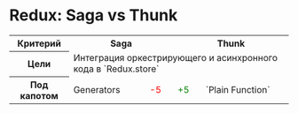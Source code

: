 # Redux: Saga vs Thunk

<table>
  <tr>
    <th>Критерий</th>
    <th colspan="2">Saga</th>
    <th colspan="2">Thunk</th>
  </tr>
  <tr>
    <th>Цели</th>
    <td colspan="4">Интеграция оркестрирующего и асинхронного кода в `Redux.store`</td>
  </tr>
  <tr>
    <th>Под капотом</th>
    <td>Generators</td>
    <td><span style="color: red">-5</span></td>
    <td><span style="color: green">+5</span></td>
    <td>`Plain Function`</td>
  </tr>
</table>
